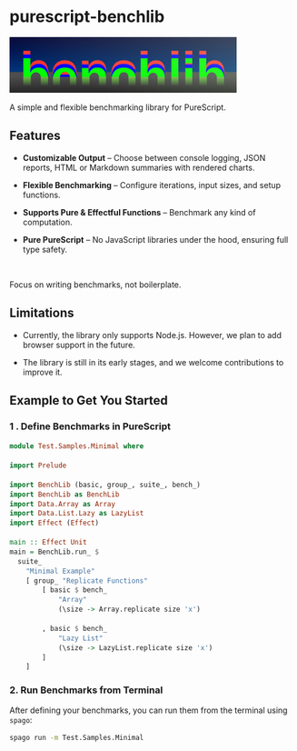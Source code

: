 # purescript-benchlib

<img src="docs/logo.png" width="400"/>

A simple and flexible benchmarking library for PureScript. 

## Features

- __Customizable Output__ – Choose between console logging, JSON reports, HTML or Markdown summaries with rendered charts.

- __Flexible Benchmarking__ – Configure iterations, input sizes, and setup functions.

- __Supports Pure & Effectful Functions__ – Benchmark any kind of computation.

- __Pure PureScript__ – No JavaScript libraries under the hood, ensuring full type safety.

<br>

Focus on writing benchmarks, not boilerplate. 

## Limitations

- Currently, the library only supports Node.js. However, we plan to add browser support in the future.

- The library is still in its early stages, and we welcome contributions to improve it.


## Example to Get You Started

### 1 . Define Benchmarks in PureScript

```purescript
module Test.Samples.Minimal where

import Prelude

import BenchLib (basic, group_, suite_, bench_)
import BenchLib as BenchLib
import Data.Array as Array
import Data.List.Lazy as LazyList
import Effect (Effect)

main :: Effect Unit
main = BenchLib.run_ $
  suite_
    "Minimal Example"
    [ group_ "Replicate Functions"
        [ basic $ bench_
            "Array"
            (\size -> Array.replicate size 'x')

        , basic $ bench_
            "Lazy List"
            (\size -> LazyList.replicate size 'x')
        ]
    ]

```

### 2. Run Benchmarks from Terminal

After defining your benchmarks, you can run them from the terminal using `spago`:

```bash
spago run -m Test.Samples.Minimal
```
